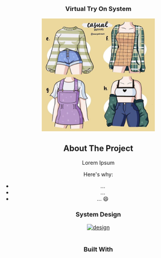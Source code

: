<!-- PROJECT LOGO -->
<br />
<div align="center">
  <!--a href="https://github.com/othneildrew/Best-README-Template">
    <img src="logo.png" alt="Logo" width="80" height="80">
  </a-->

  <h3 align="center">Virtual Try On System</h3>
<div align="center">
  <a href="https://github.com/othneildrew/Best-README-Template">
    <img src="docs/image.jpg" alt="Logo" width="300" height="300">
  </a>
</div>

<!-- ABOUT THE PROJECT -->

## About The Project

Lorem Ipsum

Here's why:

- ...
- ...
- ... :smile:

### System Design

<div align="center">
  <a href="https://github.com/othneildrew/Best-README-Template">
    <img src="smart_office_doc/design_schema.png" alt="design">
  </a>
 </div>

<br>

### Built With
